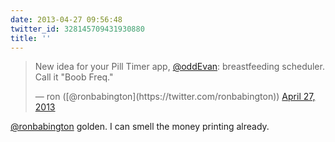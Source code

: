 ```yaml
---
date: 2013-04-27 09:56:48
twitter_id: 328145709431930880
title: ''
---
```


<blockquote class="twitter-tweet"><p lang="en" dir="ltr">New idea for your Pill Timer app, <a href="https://twitter.com/oddEvan?ref_src=twsrc%5Etfw">@oddEvan</a>: breastfeeding scheduler. Call it &quot;Boob Freq.&quot;</p>&mdash; ron ([@ronbabington](https://twitter.com/ronbabington)) <a href="https://twitter.com/ronbabington/status/328145081695612928?ref_src=twsrc%5Etfw">April 27, 2013</a></blockquote>
<script async src="https://platform.twitter.com/widgets.js" charset="utf-8"></script>

[@ronbabington](https://twitter.com/ronbabington) golden. I can smell the money printing already.
